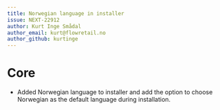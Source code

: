 ```yaml
---
title: Norwegian language in installer
issue: NEXT-22912
author: Kurt Inge Smådal
author_email: kurt@flowretail.no
author_github: kurtinge
---
```

# Core
* Added Norwegian language to installer and add the option to choose Norwegian as the default language during installation.
